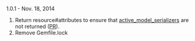 1.0.1 - Nov. 18, 2014

1. Return resource#attributes to ensure that [active_model_serializers](https://github.com/rails-api/active_model_serializers) are not returned ([PR](https://github.com/tdouce/remote_factory_bot_home_rails/pull/7)).
2. Remove Gemfile.lock
